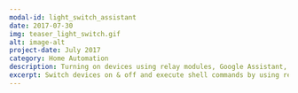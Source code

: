 ```yaml
---
modal-id: light_switch_assistant
date: 2017-07-30
img: teaser_light_switch.gif
alt: image-alt
project-date: July 2017
category: Home Automation
description: Turning on devices using relay modules, Google Assistant, IFTTT and Home Assistant
excerpt: Switch devices on & off and execute shell commands by using relay modules, Google Assistant, IFTTT and Home Assistant. This makes virtually anything controllable with voice commands which can be written in shell scripts.
---
```

